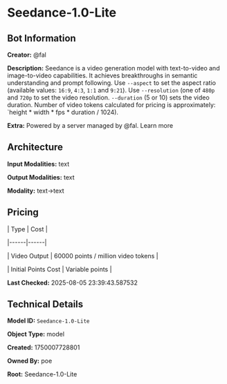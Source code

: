 # Seedance-1.0-Lite

## Bot Information

**Creator:** @fal

**Description:** Seedance is a video generation model with text-to-video and image-to-video capabilities. It achieves breakthroughs in semantic understanding and prompt following. Use `--aspect` to set the aspect ratio (available values: `16:9`, `4:3`, `1:1` and `9:21`). Use `--resolution` (one of `480p` and `720p` to set the video resolution. `--duration` (5 or 10) sets the video duration.
Number of video tokens calculated for pricing is approximately: `height * width * fps * duration / 1024).

**Extra:** Powered by a server managed by @fal. Learn more


## Architecture

**Input Modalities:** text

**Output Modalities:** text

**Modality:** text->text


## Pricing

| Type | Cost |

|------|------|

| Video Output | 60000 points / million video tokens |

| Initial Points Cost | Variable points |


**Last Checked:** 2025-08-05 23:39:43.587532


## Technical Details

**Model ID:** `Seedance-1.0-Lite`

**Object Type:** model

**Created:** 1750007728801

**Owned By:** poe

**Root:** Seedance-1.0-Lite
